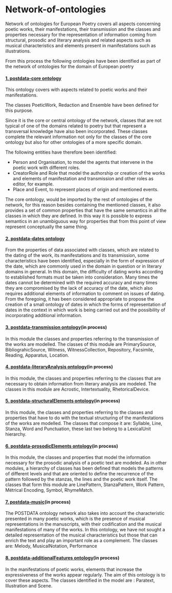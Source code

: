 # Network-of-ontologies
Network of ontologies for European Poetry  covers all aspects concerning poetic works, their manifestations, their transmission and the classes and properties necessary for the representation of information coming from structural, prosodic and literary analysis and related aspects such as musical characteristics and elements present in manifestations such as illustrations.
	 	<p>From this process the following ontologies have been identified as part of the network of ontologies for the domain of European poetry</p>
	
		 
	  
<h4> <a href="http://postdata.linhd.uned.es/ontology/POSTDATA-core/">1. postdata-core ontology</a></h4>
	<p>This ontology covers with aspects related to poetic works and their manifestations.</p>
<P>The classes PoeticWork, Redaction and Ensemble have been defined for this purpose.</P>
<P>Since it is the core or central ontology of the network, classes that are not typical of one of the domains related to poetry but that represent a transversal knowledge have also been incorporated. These classes complete the relevant information not only for the classes of the core ontology but also for other ontologies of a more specific domain. </P>
<P>The following entities have therefore been identified: 
<ul><li>Person and Organisation, to model the agents that intervene in the poetic work with different roles.</li>
<li>CreatorRole and Role that model the authorship or creation of the works and elements of manifestation and transmission and other roles as editor, for example.</li>
<li>Place and Event, to represent places of origin and mentioned events.</li></ul></P>
<p>The core ontology, would be imported by the rest of ontologies of the network, for this reason besides containing the mentioned classes, it also provides a set of common properties that have the same semantics in all the classes in which they are defined. In this way it is possible to express semantics in an unambiguous way for properties that from this point of view represent conceptually the same thing.  </p> 

<h4><a href="http://postdata.linhd.uned.es/ontology/POSTDATA-dates/">2. postdata-dates ontology</a></h4>
<p>From the properties of data associated with classes, which are related to the dating of the work, its manifestations and its transmission, some characteristics have been identified, especially in the form of expression of the date, which are commonly used in the domain in question or in literary domains in general. In this domain, the difficulty of dating works according to established formats must be taken into consideration. Many times the dates cannot be determined with the required accuracy and many times they are compromised by the lack of accuracy of the date, which also requires additional elements of information to comment on issues of dating. 
From the foregoing, it has been considered appropriate to propose the creation of a small ontology of dates in which the forms of representation of dates in the context in which work is being carried out and the possibility of incorporating additional information.  </p>
	 <h4><a href="#">3. postdata-transmission ontology</a>(in process)</h4>
	 <p>In this module the classes and properties referring to the transmission of the works are modelled. The classes of this module are PrimarySource, BibliograhicSource, Witness, WitnessCollection, Repository, Facsimile, Reading, Apparatus, Location. </p>
			 <h4> <a href="#">4. postdata-literaryAnalysis ontology</a>(in process)</h4>
<p>In this module, the classes and properties referring to the classes that are necessary to obtain information from literary analysis are modeled.  The classes in this module are Acrostic, Intertextuality, RhetoricalDevice. </p>
			 <h4> <a href="#">5. postdata-structuralElements ontology</a>(in process)</h4>
<p>In this module, the classes and properties referring to the classes and properties that have to do with the textual structuring of the manifestations of the works are modelled. 
The classes that compose it are: Syllable, Line, Stanza, Word and Punctuation, these last two belong to a LexicalUnit hierarchy.  </p>

<h4> <a href="#">6. postdata-prosodicElements ontology</a>(in process)</h4>
			 <p>In this module, the classes and properties that model the information necessary for the prosodic analysis of a poetic text are modeled. As in other modules, a hierarchy of classes has been defined that models the patterns of different levels and that are oriented to define the recurrence of the pattern followed by the stanzas, the lines and the poetic work itself. 
The classes that form this module are LinePattern, StanzaPattern, Work Pattern, Métrical Encoding, Symbol, RhymeMatch. </p>
<h4> <a href="#">7. postdata-music</a>(in process)</h4>
<p>The POSTDATA ontology network also takes into account the characteristic presented in many poetic works, which is the presence of musical representations in the manuscripts, with their codification and the musical manifestations of many of the works. 
In this ontology, we have not sought a detailed representation of the musical characteristics but those that can enrich the text and play an important role as a complement. The classes are: Melody, MusicalNotation, Performance </p>
	<h4><a href="#">8. postdata-additionalFeatures ontology</a>(in process)</h4>
	<p>In the manifestations of poetic works, elements that increase the expressiveness of the works appear regularly. The aim of this ontology is to cover these aspects. The classes identified in the model are : Paratext, Illustration and Scene. </p>
	</div>
